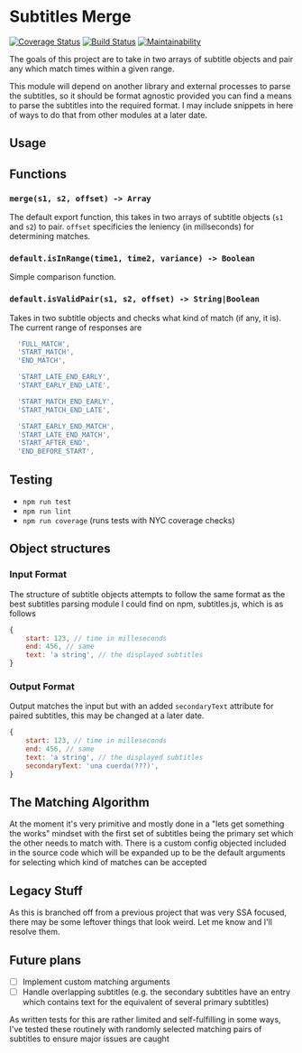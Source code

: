 # Subtitles Merge

[![Coverage Status](https://coveralls.io/repos/github/padraigfl/subtitle-merge/badge.svg?branch=master)](https://coveralls.io/github/padraigfl/subtitle-merge?branch=master) [![Build Status](https://travis-ci.org/padraigfl/subtitle-merge.svg?branch=master)](https://travis-ci.org/padraigfl/subtitle-merge) [![Maintainability](https://api.codeclimate.com/v1/badges/d30d1df26be3154dff5b/maintainability)](https://codeclimate.com/github/padraigfl/subtitle-ssa/maintainability)

The goals of this project are to take in two arrays of subtitle objects and pair any which match times within a given range.

This module will depend on another library and external processes to parse the subtitles, so it should be format agnostic provided you can find a means to parse the subtitles into the required format. I may include snippets in here of ways to do that from other modules at a later date.

## Usage

## Functions

### `merge(s1, s2, offset) -> Array`

The default export function, this takes in two arrays of subtitle objects (`s1` and `s2`) to pair. `offset` specificies the leniency (in millseconds) for determining matches.

### `default.isInRange(time1, time2, variance) -> Boolean`

Simple comparison function.

### `default.isValidPair(s1, s2, offset) -> String|Boolean`

Takes in two subtitle objects and checks what kind of match (if any, it is). The current range of responses are

```js
  'FULL_MATCH',
  'START_MATCH',
  'END_MATCH',

  'START_LATE_END_EARLY',
  'START_EARLY_END_LATE',

  'START_MATCH_END_EARLY',
  'START_MATCH_END_LATE',

  'START_EARLY_END_MATCH',
  'START_LATE_END_MATCH',
  'START_AFTER_END',
  'END_BEFORE_START',
```

## Testing

- `npm run test`
- `npm run lint`
- `npm run coverage` (runs tests with NYC coverage checks)

## Object structures

### Input Format

The structure of subtitle objects attempts to follow the same format as the best subtitles parsing module I could find on npm, subtitles.js, which is as follows

```js
{
    start: 123, // time in milleseconds
    end: 456, // same
    text: 'a string', // the displayed subtitles
}
```

### Output Format

Output matches the input but with an added `secondaryText` attribute for paired subtitles, this may be changed at a later date.

```js
{
    start: 123, // time in milleseconds
    end: 456, // same
    text: 'a string', // the displayed subtitles
    secondaryText: 'una cuerda(???)',
}
```

## The Matching Algorithm

At the moment it's very primitive and mostly done in a "lets get something the works" mindset with the first set of subtitles being the primary set which the other needs to match with. There is a custom config objected included in the source code which will be expanded up to be the default arguments for selecting which kind of matches can be accepted

## Legacy Stuff

As this is branched off from a previous project that was very SSA focused, there may be some leftover things that look weird. Let me know and I'll resolve them.

## Future plans

- [ ] Implement custom matching arguments
- [ ] Handle overlapping subtitles (e.g. the secondary subtitles have an entry which contains text for the equivalent of several primary subtitles)

As written tests for this are rather limited and self-fulfilling in some ways, I've tested these routinely with randomly selected matching pairs of subtitles to ensure major issues are caught